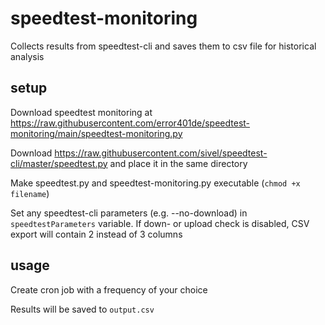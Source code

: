 # speedtest-monitoring
Collects results from speedtest-cli and saves them to csv file for historical analysis

## setup
Download speedtest monitoring at https://raw.githubusercontent.com/error401de/speedtest-monitoring/main/speedtest-monitoring.py

Download https://raw.githubusercontent.com/sivel/speedtest-cli/master/speedtest.py and place it in the same directory

Make speedtest.py and speedtest-monitoring.py executable (`chmod +x filename`)

Set any speedtest-cli parameters (e.g. --no-download) in `speedtestParameters` variable. If down- or upload check is disabled, CSV export will contain 2 instead of 3 columns

## usage
Create cron job with a frequency of your choice

Results will be saved to `output.csv`